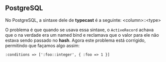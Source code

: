 ## PostgreSQL

No PostgreSQL, a sintaxe dele de **typecast** é a seguinte: \<column>::\<type>

O problema é que quando se usava essa sintaxe, o `ActiveRecord` achava que o na verdade era um named bind e reclamava que o valor para ele não estava sendo passado no **hash**. Agora este problema está corrigido, permitindo que façamos algo assim:

	:conditions => [':foo::integer', { :foo => 1 }]
